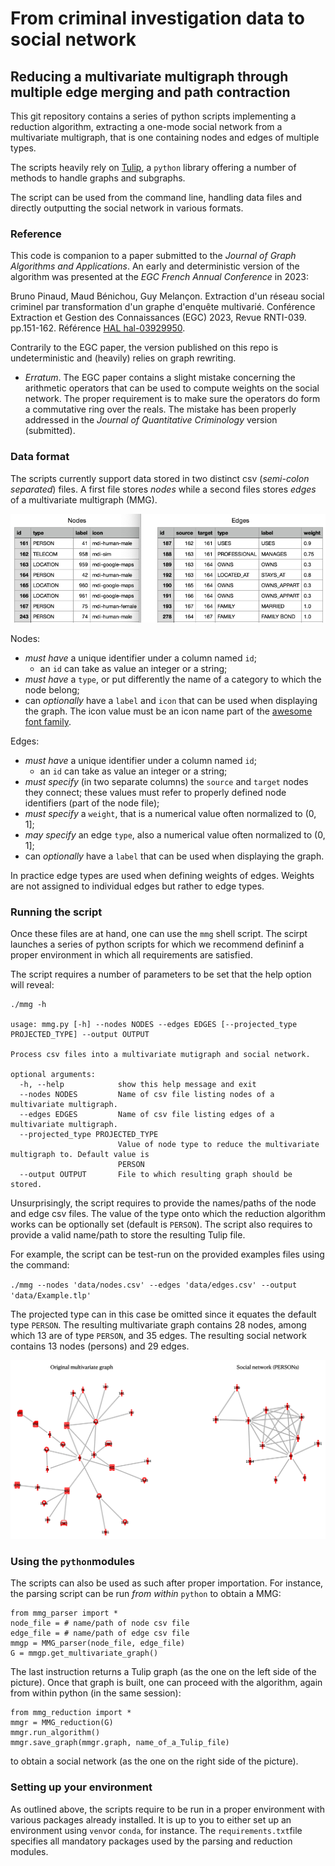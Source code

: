 # From criminal investigation data to social network
## Reducing a multivariate multigraph through multiple edge merging and path contraction

This git repository contains a series of python scripts implementing a reduction algorithm, extracting a one-mode social network from a multivariate multigraph, that is one containing nodes and edges of multiple types.

The scripts heavily rely on [Tulip](https://tulip.labri.fr/), a `python` library offering a number of methods to handle graphs and subgraphs.

The script can be used from the command line, handling data files and directly outputting the social network in various formats.

### Reference

This code is companion to a paper submitted to the _Journal of Graph Algorithms and Applications_. An early and deterministic version of the algorithm was presented at the _EGC French Annual Conference_ in 2023:
	
Bruno Pinaud, Maud Bénichou, Guy Melançon.
Extraction d'un réseau social criminel par transformation d'un graphe d'enquête multivarié.
Conférence Extraction et Gestion des Connaissances (EGC) 2023, Revue RNTI-039. pp.151-162.
Référence [HAL hal-03929950](https://hal.science/hal-03929950/).

Contrarily to the EGC paper, the version published on this repo is undeterministic and (heavily) relies on graph rewriting.

* _Erratum_. The EGC paper contains a slight mistake concerning the arithmetic operators that can be used
to compute weights on the social network. The proper requirement is to make sure the operators do
form a commutative ring over the reals. The mistake has been properly addressed in
the _Journal of Quantitative Criminology_ version (submitted).


### Data format

The scripts currently support data stored in two distinct csv (_semi-colon separated_) files. A first file stores _nodes_ while a second files stores _edges_ of a multivariate multigraph (MMG).

![](./misc/nodes_edges_csv.png)

Nodes:

* *must have* a unique identifier under a column named `id`;
    * an `id` can take as value an integer or a string;
* *must have* a `type`, or put differently the name of a category to which the node belong;
* can *optionally* have a `label` and `icon` that can be used when displaying the graph. The icon value must be an icon name part of the [awesome font family](https://fontawesome.com/).

Edges:

* *must have* a unique identifier under a column named `id`;
    * an `id` can take as value an integer or a string;
* *must specify* (in two separate columns) the `source` and `target` nodes they connect; these values must refer to properly defined node identifiers (part of the node file);
* *must specify* a `weight`, that is a numerical value often normalized to (0, 1];
* *may specify* an edge `type`, also a numerical value often normalized to (0, 1]; 
* can *optionally* have a `label` that can be used when displaying the graph.

In practice edge types are used when defining weights of edges. Weights are not assigned to individual edges but rather to edge types.

### Running the script

Once these files are at hand, one can use the `mmg` shell script. The scirpt launches a series of python scripts for which we recommend defininf a proper environment in which all requirements are satisfied.

The script requires a number of parameters to be set that the help option will reveal:

```
./mmg -h

usage: mmg.py [-h] --nodes NODES --edges EDGES [--projected_type PROJECTED_TYPE] --output OUTPUT

Process csv files into a multivariate mutigraph and social network.

optional arguments:
  -h, --help            show this help message and exit
  --nodes NODES         Name of csv file listing nodes of a multivariate multigraph.
  --edges EDGES         Name of csv file listing edges of a multivariate multigraph.
  --projected_type PROJECTED_TYPE
                        Value of node type to reduce the multivariate multigraph to. Default value is
                        PERSON
  --output OUTPUT       File to which resulting graph should be stored.
```

Unsurprisingly, the script requires to provide the names/paths of the node and edge csv files. The value of the type onto which the reduction algorithm works can be optionally set (default is `PERSON`). The script also requires to provide a valid name/path to store the resulting Tulip file.

For example, the script can be test-run on the provided examples files using the command:

`./mmg --nodes 'data/nodes.csv' --edges 'data/edges.csv' --output 'data/Example.tlp'`

The projected type can in this case be omitted since it equates the default type `PERSON`. The resulting multivariate graph contains 28 nodes, among which 13 are of type `PERSON`, and 35 edges. The resulting social network contains 13 nodes (persons) and 29 edges.

![](./misc/graphs_algorithm.png)

### Using the `python`modules

The scripts can also be used as such after proper importation. For instance, the parsing script can be run _from within_ `python` to obtain a MMG:

```
from mmg_parser import *
node_file = # name/path of node csv file
edge_file = # name/path of edge csv file
mmgp = MMG_parser(node_file, edge_file)
G = mmgp.get_multivariate_graph()
```

The last instruction returns a Tulip graph (as the one on the left side of the picture). Once that graph is built, one can proceed with the algorithm, again from within python (in the same session):

```
from mmg_reduction import *
mmgr = MMG_reduction(G)
mmgr.run_algorithm()
mmgr.save_graph(mmgr.graph, name_of_a_Tulip_file)
```

to obtain a social network (as the one on the right side of the picture).

### Setting up your environment

As outlined above, the scripts require to be run in a proper environment with various packages already installed. It is up to you to either set up an environment using `venv`or `conda`, for instance. The `requirements.txt`file specifies all mandatory packages used by the parsing and reduction modules.